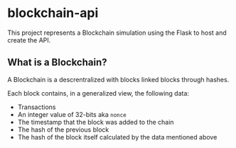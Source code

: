 # blockchain-api
This project represents a Blockchain simulation using the Flask to host and create the API.

## What is a Blockchain?
A Blockchain is a descrentralized with blocks linked blocks through hashes. 

Each block contains, in a generalized view, the following data:
* Transactions
* An integer value of 32-bits aka `nonce`
* The timestamp that the block was added to the chain
* The hash of the previous block
* The hash of the block itself calculated by the data mentioned above


